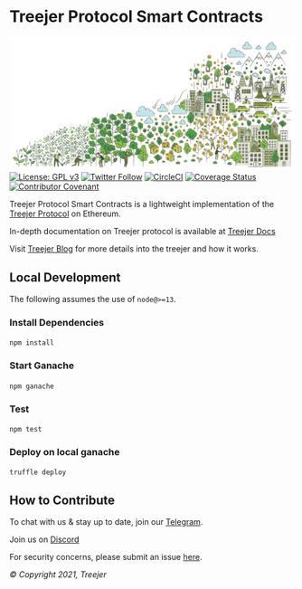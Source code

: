 # Treejer Protocol Smart Contracts

![Background Image](./assets/treejerStory.png)
[![License: GPL v3](https://img.shields.io/badge/License-GPLv3-blue.svg)](https://www.gnu.org/licenses/gpl-3.0)
[![Twitter Follow](https://img.shields.io/twitter/follow/TreejerTalks?label=Follow)](https://twitter.com/TreejerTalks)
[![CircleCI](https://circleci.com/gh/treejer/contract/tree/develop.svg?style=shield)](https://app.circleci.com/pipelines/github/treejer/contract?branch=develop&filter=all)
[![Coverage Status](https://coveralls.io/repos/github/treejer/contract/badge.svg?branch=develop)](https://coveralls.io/github/treejer/contract?branch=develop)
[![Contributor Covenant](https://img.shields.io/badge/Contributor%20Covenant-2.1-4baaaa.svg)](https://docs.treejer.com/project-charter#da-contributor-covenant-code-of-conduct)

Treejer Protocol Smart Contracts is a lightweight implementation of the [Treejer Protocol](treejer.com) on Ethereum.

In-depth documentation on Treejer protocol is available at [Treejer Docs](http://docs.treejer.com)

Visit [Treejer Blog](http://blog.treejer.com) for more details into the treejer and how it works.

## Local Development

The following assumes the use of `node@>=13`.

### Install Dependencies

`npm install`

### Start Ganache

`npm ganache`

### Test

`npm test`

### Deploy on local ganache

`truffle deploy`

## How to Contribute

To chat with us & stay up to date, join our [Telegram](https://t.me/joinchat/wECs8qIsryw1YzU5).

Join us on [Discord](https://discord.gg/8WuVd2ERC2)

For security concerns, please submit an issue [here](https://github.com/treejer/contract/issues).

_© Copyright 2021, Treejer_
